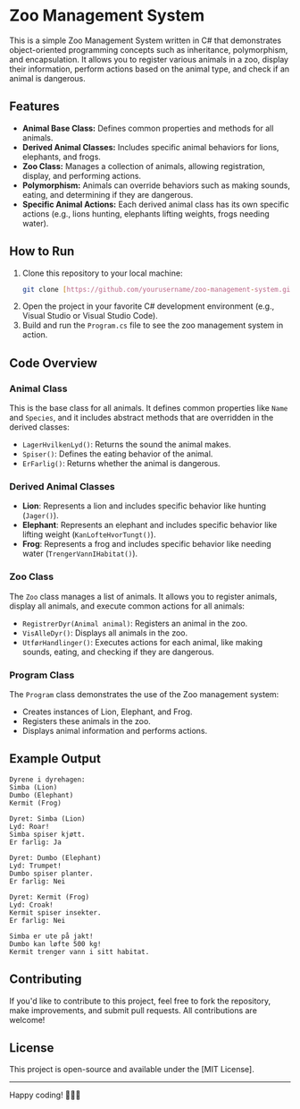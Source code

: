 # Zoo Management System

This is a simple Zoo Management System written in C# that demonstrates object-oriented programming concepts such as inheritance, polymorphism, and encapsulation. It allows you to register various animals in a zoo, display their information, perform actions based on the animal type, and check if an animal is dangerous.

## Features

- **Animal Base Class:** Defines common properties and methods for all animals.
- **Derived Animal Classes:** Includes specific animal behaviors for lions, elephants, and frogs.
- **Zoo Class:** Manages a collection of animals, allowing registration, display, and performing actions.
- **Polymorphism:** Animals can override behaviors such as making sounds, eating, and determining if they are dangerous.
- **Specific Animal Actions:** Each derived animal class has its own specific actions (e.g., lions hunting, elephants lifting weights, frogs needing water).

## How to Run

1. Clone this repository to your local machine:
   ```bash
   git clone [https://github.com/yourusername/zoo-management-system.git](https://github.com/Evgeniy20181/Zoo_OOP/)
   ```
2. Open the project in your favorite C# development environment (e.g., Visual Studio or Visual Studio Code).
3. Build and run the `Program.cs` file to see the zoo management system in action.

## Code Overview

### Animal Class
This is the base class for all animals. It defines common properties like `Name` and `Species`, and it includes abstract methods that are overridden in the derived classes:
- `LagerHvilkenLyd()`: Returns the sound the animal makes.
- `Spiser()`: Defines the eating behavior of the animal.
- `ErFarlig()`: Returns whether the animal is dangerous.

### Derived Animal Classes
- **Lion**: Represents a lion and includes specific behavior like hunting (`Jager()`).
- **Elephant**: Represents an elephant and includes specific behavior like lifting weight (`KanLofteHvorTungt()`).
- **Frog**: Represents a frog and includes specific behavior like needing water (`TrengerVannIHabitat()`).

### Zoo Class
The `Zoo` class manages a list of animals. It allows you to register animals, display all animals, and execute common actions for all animals:
- `RegistrerDyr(Animal animal)`: Registers an animal in the zoo.
- `VisAlleDyr()`: Displays all animals in the zoo.
- `UtførHandlinger()`: Executes actions for each animal, like making sounds, eating, and checking if they are dangerous.

### Program Class
The `Program` class demonstrates the use of the Zoo management system:
- Creates instances of Lion, Elephant, and Frog.
- Registers these animals in the zoo.
- Displays animal information and performs actions.

## Example Output

```
Dyrene i dyrehagen:
Simba (Lion)
Dumbo (Elephant)
Kermit (Frog)

Dyret: Simba (Lion)
Lyd: Roar!
Simba spiser kjøtt.
Er farlig: Ja

Dyret: Dumbo (Elephant)
Lyd: Trumpet!
Dumbo spiser planter.
Er farlig: Nei

Dyret: Kermit (Frog)
Lyd: Croak!
Kermit spiser insekter.
Er farlig: Nei

Simba er ute på jakt!
Dumbo kan løfte 500 kg!
Kermit trenger vann i sitt habitat.
```

## Contributing

If you'd like to contribute to this project, feel free to fork the repository, make improvements, and submit pull requests. All contributions are welcome!

## License

This project is open-source and available under the [MIT License].

---

Happy coding! 🦁🐘🐸
